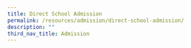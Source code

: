```yaml
---
title: Direct School Admission
permalink: /resources/admission/direct-school-admission/
description: ""
third_nav_title: Admission
---
```

